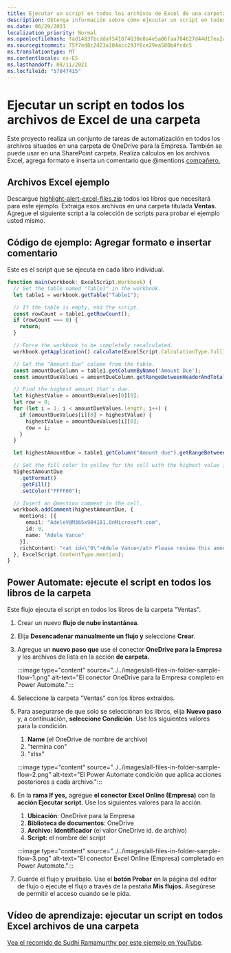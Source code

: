 ```yaml
---
title: Ejecutar un script en todos los archivos de Excel de una carpeta
description: Obtenga información sobre cómo ejecutar un script en todos los Excel archivos de una carpeta en OneDrive para la Empresa.
ms.date: 06/29/2021
localization_priority: Normal
ms.openlocfilehash: fad1483fbcddaf541874630e8a4e5a06faa784627d44d17ea2ab7ca0af1550a4
ms.sourcegitcommit: 75f7ed8c2d23a104acc293f8ce29ea580b4fcdc5
ms.translationtype: MT
ms.contentlocale: es-ES
ms.lasthandoff: 08/11/2021
ms.locfileid: "57847415"
---
```

# <a name="run-a-script-on-all-excel-files-in-a-folder"></a>Ejecutar un script en todos los archivos de Excel de una carpeta

Este proyecto realiza un conjunto de tareas de automatización en todos los archivos situados en una carpeta de OneDrive para la Empresa. También se puede usar en una SharePoint carpeta.
Realiza cálculos en los archivos Excel, agrega formato e inserta un comentario que @mentions [compañero.](https://support.microsoft.com/office/90701709-5dc1-41c7-aa48-b01d4a46e8c7)

## <a name="sample-excel-files"></a>Archivos Excel ejemplo

Descargue <a href="https://github.com/OfficeDev/office-scripts-docs/blob/master/docs/resources/samples/highlight-alert-excel-files.zip?raw=true">highlight-alert-excel-files.zip</a> todos los libros que necesitará para este ejemplo. Extraiga esos archivos en una carpeta titulada **Ventas**. Agregue el siguiente script a la colección de scripts para probar el ejemplo usted mismo.

## <a name="sample-code-add-formatting-and-insert-comment"></a>Código de ejemplo: Agregar formato e insertar comentario

Este es el script que se ejecuta en cada libro individual.

```TypeScript
function main(workbook: ExcelScript.Workbook) {
  // Get the table named "Table1" in the workbook.
  let table1 = workbook.getTable("Table1");

  // If the table is empty, end the script.
  const rowCount = table1.getRowCount();
  if (rowCount === 0) {
    return;
  }

  // Force the workbook to be completely recalculated.
  workbook.getApplication().calculate(ExcelScript.CalculationType.full);

  // Get the "Amount Due" column from the table.
  const amountDueColumn = table1.getColumnByName('Amount Due');
  const amountDueValues = amountDueColumn.getRangeBetweenHeaderAndTotal().getValues();

  // Find the highest amount that's due.
  let highestValue = amountDueValues[0][0];
  let row = 0;
  for (let i = 1; i < amountDueValues.length; i++) {
    if (amountDueValues[i][0] > highestValue) {
      highestValue = amountDueValues[i][0];
      row = i;
    }
  }

  let highestAmountDue = table1.getColumn("Amount due").getRangeBetweenHeaderAndTotal().getRow(row);

  // Set the fill color to yellow for the cell with the highest value in the "Amount Due" column.
  highestAmountDue
    .getFormat()
    .getFill()
    .setColor("FFFF00");

  // Insert an @mention comment in the cell.
  workbook.addComment(highestAmountDue, {
    mentions: [{
      email: "AdeleV@M365x904181.OnMicrosoft.com",
      id: 0,
      name: "Adele Vance"
    }],
    richContent: "<at id=\"0\">Adele Vance</at> Please review this amount"
  }, ExcelScript.ContentType.mention);
}
```

## <a name="power-automate-flow-run-the-script-on-every-workbook-in-the-folder"></a>Power Automate: ejecute el script en todos los libros de la carpeta

Este flujo ejecuta el script en todos los libros de la carpeta "Ventas".

1. Crear un nuevo **flujo de nube instantánea**.
1. Elija **Desencadenar manualmente un flujo y** seleccione **Crear**.
1. Agregue un **nuevo paso que** use el conector **OneDrive para la Empresa** y los archivos de lista en la acción **de carpeta.**

    :::image type="content" source="../../images/all-files-in-folder-sample-flow-1.png" alt-text="El conector OneDrive para la Empresa completo en Power Automate.":::
1. Seleccione la carpeta "Ventas" con los libros extraídos.
1. Para asegurarse de que solo se seleccionan los libros, elija **Nuevo paso** y, a continuación, **seleccione Condición**. Use los siguientes valores para la condición.
    1. **Name** (el OneDrive de nombre de archivo)
    1. "termina con"
    1. "xlsx"

    :::image type="content" source="../../images/all-files-in-folder-sample-flow-2.png" alt-text="El Power Automate condición que aplica acciones posteriores a cada archivo.":::
1. En la **rama If yes,** agregue **el conector Excel Online (Empresa)** con la **acción Ejecutar script.** Use los siguientes valores para la acción.
    1. **Ubicación**: OneDrive para la Empresa
    1. **Biblioteca de documentos**: OneDrive
    1. **Archivo:** **Identificador** (el valor OneDrive id. de archivo)
    1. **Script:** el nombre del script

    :::image type="content" source="../../images/all-files-in-folder-sample-flow-3.png" alt-text="El conector Excel Online (Empresa) completado en Power Automate.":::
1. Guarde el flujo y pruébalo. Use el **botón Probar** en la página del editor de flujo o ejecute el flujo a través de la pestaña **Mis flujos.** Asegúrese de permitir el acceso cuando se le pida.

## <a name="training-video-run-a-script-on-all-excel-files-in-a-folder"></a>Vídeo de aprendizaje: ejecutar un script en todos Excel archivos de una carpeta

[Vea el recorrido de Sudhi Ramamurthy por este ejemplo en YouTube](https://youtu.be/xMg711o7k6w).
